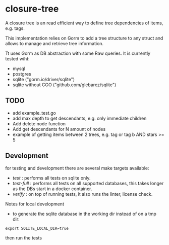 # closure-tree

A closure tree is an read efficient way to define tree dependencies of items, e.g. tags.

This implementation relies on Gorm to add a tree structure to any struct and allows to manage and retrieve
tree information.

Tt uses Gorm as DB abstraction with some Raw queries.
It is currently tested wiht:
* mysql
* postgres
* sqlite ("gorm.io/driver/sqlite")
* sqlite without CGO ("github.com/glebarez/sqlite")
 

## TODO
* add example_test.go
* add max depth to get descendants, e.g. only immediate children
* Add delete node function
* Add get descendants for N amount of nodes
* example of getting items between 2 trees, e.g. tag or tag b AND stars >= 5

## Development

for testing and development there are several make targets available:

* _test_ : performs all tests on sqlite only.
* _test-full_ : performs all tests on all supported databases, this takes longer as the DBs start in a docker container.
* _verify_ : on top of running tests, it also runs the linter, license check.


Notes for local development 

* to generate the sqlite database in the working dir instead of on a tmp dir:
```
export SQLITE_LOCAL_DIR=true
```
then run the tests